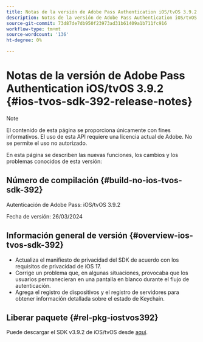 ```yaml
---
title: Notas de la versión de Adobe Pass Authentication iOS/tvOS 3.9.2
description: Notas de la versión de Adobe Pass Authentication iOS/tvOS 3.9.2
source-git-commit: 73d87de7db950f23973ad31b61409a1b711fc916
workflow-type: tm+mt
source-wordcount: '136'
ht-degree: 0%

---
```


# Notas de la versión de Adobe Pass Authentication iOS/tvOS 3.9.2 {#ios-tvos-sdk-392-release-notes}

>[!NOTE]
>
>El contenido de esta página se proporciona únicamente con fines informativos. El uso de esta API requiere una licencia actual de Adobe. No se permite el uso no autorizado.

En esta página se describen las nuevas funciones, los cambios y los problemas conocidos de esta versión:

## Número de compilación {#build-no-ios-tvos-sdk-392}

Autenticación de Adobe Pass: iOS/tvOS 3.9.2

Fecha de versión: 26/03/2024


## Información general de versión {#overview-ios-tvos-sdk-392}

* Actualiza el manifiesto de privacidad del SDK de acuerdo con los requisitos de privacidad de iOS 17.
* Corrige un problema que, en algunas situaciones, provocaba que los usuarios permanecieran en una pantalla en blanco durante el flujo de autenticación.
* Agrega el registro de dispositivos y el registro de servidores para obtener información detallada sobre el estado de Keychain.


## Liberar paquete {#rel-pkg-iostvos392}

Puede descargar el SDK v3.9.2 de iOS/tvOS desde [aquí](https://tve.zendesk.com/hc/en-us/articles/204963209-iOS-tvOS-Native-AccessEnabler-Library).
